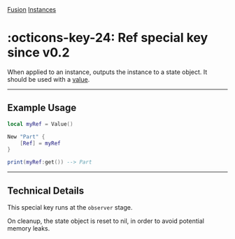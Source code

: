 <nav class="fusiondoc-api-breadcrumbs">
	<a href="../..">Fusion</a>
	<a href="..">Instances</a>
</nav>

<h1 class="fusiondoc-api-header" markdown>
	<span class="fusiondoc-api-icon" markdown>:octicons-key-24:</span>
	<span class="fusiondoc-api-name">Ref</span>
	<span class="fusiondoc-api-pills">
		<span class="fusiondoc-api-pill-type">special key</span>
		<span class="fusiondoc-api-pill-since">since v0.2</span>
	</span>
</h1>

When applied to an instance, outputs the instance to a state object. It should
be used with a [value](../state/value.md).

-----

## Example Usage

```Lua
local myRef = Value()

New "Part" {
    [Ref] = myRef
}

print(myRef:get()) --> Part
```

-----

## Technical Details

This special key runs at the `observer` stage.

On cleanup, the state object is reset to nil, in order to avoid potential
memory leaks.
